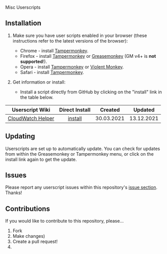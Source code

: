Misc Userscripts

## Installation

1. Make sure you have user scripts enabled in your browser (these instructions refer to the latest versions of the browser):

   - Chrome - install [Tampermonkey](https://tampermonkey.net/?ext=dhdg&browser=chrome).
   - Firefox - install [Tampermonkey](https://tampermonkey.net/?ext=dhdg&browser=firefox) or [Greasemonkey](https://addons.mozilla.org/en-US/firefox/addon/greasemonkey/) (GM v4+ is **not supported**!).
   - Opera - install [Tampermonkey](https://tampermonkey.net/?ext=dhdg&browser=opera) or [Violent Monkey](https://addons.opera.com/en/extensions/details/violent-monkey/).
   - Safari - install [Tampermonkey](https://tampermonkey.net/?ext=dhdg&browser=safari).

2. Get information or install:
   - Install a script directly from GitHub by clicking on the "install" link in the table below.

| Userscript Wiki               |   Direct Install   |  Created   |  Updated   |
| ----------------------------- | :----------------: | :--------: | :--------: |
| [CloudWatch Helper][cwh-wiki] | [install][cwh-raw] | 30.03.2021 | 13.12.2021 |

[cwh-wiki]: https://github.com/MishaKav/userscripts/wiki/CloudWatch-Helper
[cwh-raw]: https://raw.githubusercontent.com/MishaKav/userscripts/main/cloudwatch-helper.user.js

## Updating

Userscripts are set up to automatically update. You can check for updates from within the Greasemonkey or Tampermonkey menu, or click on the install link again to get the update.

## Issues

Please report any userscript issues within this repository's [issue section](https://github.com/MishaKav/userscripts/issues). Thanks!

## Contributions

If you would like to contribute to this repository, please...

1. Fork
2. Make changes)
3. Create a pull request!
4. 
